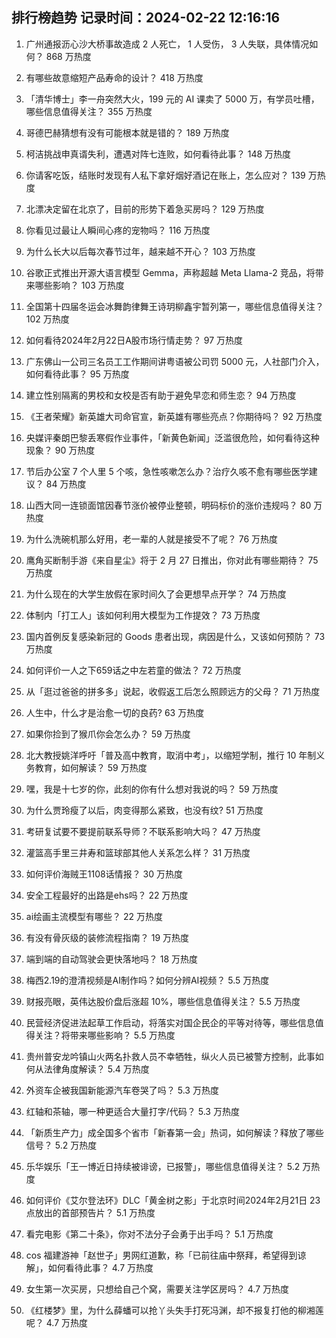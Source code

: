 
## 排行榜趋势 记录时间：2024-02-22 12:16:16
  
  1. 广州通报沥心沙大桥事故造成 2 人死亡， 1 人受伤， 3 人失联，具体情况如何？ 868 万热度
    
  2. 有哪些故意缩短产品寿命的设计？ 418 万热度
    
  3. 「清华博士」李一舟突然大火，199 元的 AI 课卖了 5000 万，有学员吐槽，哪些信息值得关注？ 355 万热度
    
  4. 哥德巴赫猜想有没有可能根本就是错的？ 189 万热度
    
  5. 柯洁挑战申真谞失利，遭遇对阵七连败，如何看待此事？ 148 万热度
    
  6. 你请客吃饭，结账时发现有人私下拿好烟好酒记在账上，怎么应对？ 139 万热度
    
  7. 北漂决定留在北京了，目前的形势下着急买房吗？ 129 万热度
    
  8. 你看见过最让人瞬间心疼的宠物吗？ 116 万热度
    
  9. 为什么长大以后每次春节过年，越来越不开心？ 103 万热度
    
  10. 谷歌正式推出开源大语言模型 Gemma，声称超越 Meta Llama-2 竞品，将带来哪些影响？ 103 万热度
    
  11. 全国第十四届冬运会冰舞韵律舞王诗玥柳鑫宇暂列第一，哪些信息值得关注？ 102 万热度
    
  12. 如何看待2024年2月22日A股市场行情走势？ 97 万热度
    
  13. 广东佛山一公司三名员工工作期间讲粤语被公司罚 5000 元，人社部门介入，如何看待此事？ 95 万热度
    
  14. 建立性别隔离的男校和女校是否有助于避免早恋和师生恋？ 94 万热度
    
  15. 《王者荣耀》新英雄大司命官宣，新英雄有哪些亮点？你期待吗？ 92 万热度
    
  16. 央媒评秦朗巴黎丢寒假作业事件，「新黄色新闻」泛滥很危险，如何看待这种现象？ 90 万热度
    
  17. 节后办公室 7 个人里 5 个咳，急性咳嗽怎么办？治疗久咳不愈有哪些医学建议？ 84 万热度
    
  18. 山西大同一连锁面馆因春节涨价被停业整顿，明码标价的涨价违规吗？ 80 万热度
    
  19. 为什么洗碗机那么好用，老一辈的人就是接受不了呢？ 76 万热度
    
  20. 鹰角买断制手游《来自星尘》将于 2 月 27 日推出，你对此有哪些期待？ 75 万热度
    
  21. 为什么现在的大学生放假在家时间久了会更想早点开学？ 74 万热度
    
  22. 体制内「打工人」该如何利用大模型为工作提效？ 73 万热度
    
  23. 国内首例反复感染新冠的 Goods 患者出现，病因是什么，又该如何预防？ 73 万热度
    
  24. 如何评价一人之下659话之中左若童的做法？ 72 万热度
    
  25. 从「逛过爸爸的拼多多」说起，收假返工后怎么照顾远方的父母？ 71 万热度
    
  26. 人生中，什么才是治愈一切的良药? 63 万热度
    
  27. 如果你捡到了猴爪你会怎么办？ 59 万热度
    
  28. 北大教授姚洋呼吁「普及高中教育，取消中考」，以缩短学制，推行 10 年制义务教育，如何解读？ 59 万热度
    
  29. 嘿，我是十七岁的你，此刻的你有什么想对我说的吗？ 59 万热度
    
  30. 为什么贾玲瘦了以后，肉变得那么紧致，也没有纹? 51 万热度
    
  31. 考研复试要不要提前联系导师？不联系影响大吗？ 47 万热度
    
  32. 灌篮高手里三井寿和篮球部其他人关系怎么样？ 31 万热度
    
  33. 如何评价海贼王1108话情报？ 30 万热度
    
  34. 安全工程最好的出路是ehs吗？ 22 万热度
    
  35. ai绘画主流模型有哪些？ 22 万热度
    
  36. 有没有骨灰级的装修流程指南？ 19 万热度
    
  37. 端到端的自动驾驶会更快落地吗？ 18 万热度
    
  38. 梅西2.19的澄清视频是AI制作吗？如何分辨AI视频？ 5.5 万热度
    
  39. 财报亮眼，英伟达股价盘后涨超 10%，哪些信息值得关注？ 5.5 万热度
    
  40. 民营经济促进法起草工作启动，将落实对国企民企的平等对待等，哪些信息值得关注？将带来哪些影响？ 5.5 万热度
    
  41. 贵州普安龙吟镇山火两名扑救人员不幸牺牲，纵火人员已被警方控制，此事如何从法律角度解读？ 5.4 万热度
    
  42. 外资车企被我国新能源汽车卷哭了吗？ 5.3 万热度
    
  43. 红轴和茶轴，哪一种更适合大量打字/代码？ 5.3 万热度
    
  44. 「新质生产力」成全国多个省市「新春第一会」热词，如何解读？释放了哪些信号？ 5.2 万热度
    
  45. 乐华娱乐「王一博近日持续被诽谤，已报警」，哪些信息值得关注？ 5.2 万热度
    
  46. 如何评价《艾尔登法环》DLC「黄金树之影」于北京时间2024年2月21日 23 点放出的首部预告片？ 5.1 万热度
    
  47. 看完电影《第二十条》，你对不法分子会勇于出手吗？ 5.1 万热度
    
  48. cos 福建游神「赵世子」男网红道歉，称「已前往庙中祭拜，希望得到谅解」，如何看待此事？ 4.7 万热度
    
  49. 女生第一次买房，只想给自己个窝，需要关注学区房吗？ 4.7 万热度
    
  50. 《红楼梦》里，为什么薛蟠可以抢丫头失手打死冯渊，却不报复打他的柳湘莲呢？ 4.7 万热度
    